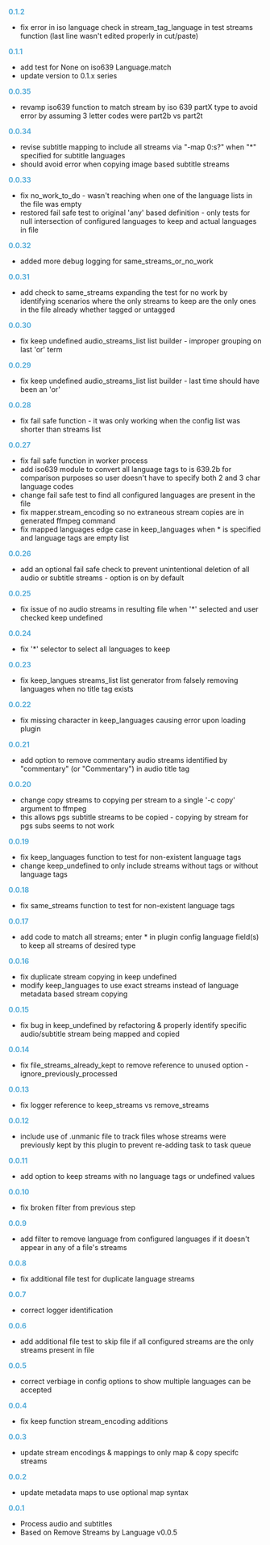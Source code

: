 
**<span style="color:#56adda">0.1.2</span>**
- fix error in iso language check in stream_tag_language in test streams function (last line wasn't edited properly in cut/paste)

**<span style="color:#56adda">0.1.1</span>**
- add test for None on iso639 Language.match
- update version to 0.1.x series

**<span style="color:#56adda">0.0.35</span>**
- revamp iso639 function to match stream by iso 639 partX type to avoid error by assuming 3 letter codes were part2b vs part2t

**<span style="color:#56adda">0.0.34</span>**
- revise subtitle mapping to include all streams via "-map 0:s?" when "*" specified for subtitle languages
- should avoid error when copying image based subtitle streams

**<span style="color:#56adda">0.0.33</span>**
- fix no_work_to_do - wasn't reaching when one of the language lists in the file was empty
- restored fail safe test to original 'any' based definition - only tests for null intersection of configured languages to keep and actual languages in file

**<span style="color:#56adda">0.0.32</span>**
- added more debug logging for same_streams_or_no_work

**<span style="color:#56adda">0.0.31</span>**
- add check to same_streams expanding the test for no work by identifying scenarios where the only streams to keep are the only ones in the file already whether tagged or untagged

**<span style="color:#56adda">0.0.30</span>**
- fix keep undefined audio_streams_list list builder - improper grouping on last 'or' term

**<span style="color:#56adda">0.0.29</span>**
- fix keep undefined audio_streams_list list builder - last time should have been an 'or'

**<span style="color:#56adda">0.0.28</span>**
- fix fail safe function - it was only working when the config list was shorter than streams list

**<span style="color:#56adda">0.0.27</span>**
- fix fail safe function in worker process
- add iso639 module to convert all language tags to is 639.2b for comparison purposes so user doesn't have to specify both 2 and 3 char language codes
- change fail safe test to find all configured languages are present in the file
- fix mapper.stream_encoding so no extraneous stream copies are in generated ffmpeg command
- fix mapped languages edge case in keep_languages when * is specified and language tags are empty list

**<span style="color:#56adda">0.0.26</span>**
- add an optional fail safe check to prevent unintentional deletion of all audio or subtitle streams - option is on by default

**<span style="color:#56adda">0.0.25</span>**
- fix issue of no audio streams in resulting file when '*' selected and user checked keep undefined

**<span style="color:#56adda">0.0.24</span>**
- fix '*' selector to select all languages to keep

**<span style="color:#56adda">0.0.23</span>**
- fix keep_langues streams_list list generator from falsely removing languages when no title tag exists

**<span style="color:#56adda">0.0.22</span>**
- fix missing character in keep_languages causing error upon loading plugin

**<span style="color:#56adda">0.0.21</span>**
- add option to remove commentary audio streams identified by "commentary" (or "Commentary") in audio title tag

**<span style="color:#56adda">0.0.20</span>**
- change copy streams to copying per stream to a single '-c copy' argument to ffmpeg
- this allows pgs subtitle streams to be copied - copying by stream for pgs subs seems to not work

**<span style="color:#56adda">0.0.19</span>**
- fix keep_languages function to test for non-existent language tags
- change keep_undefined to only include streams without tags or without language tags 

**<span style="color:#56adda">0.0.18</span>**
- fix same_streams function to test for non-existent language tags

**<span style="color:#56adda">0.0.17</span>**
- add code to match all streams; enter * in plugin config language field(s) to keep all streams of desired type

**<span style="color:#56adda">0.0.16</span>**
- fix duplicate stream copying in keep undefined
- modify keep_languages to use exact streams instead of language metadata based stream copying

**<span style="color:#56adda">0.0.15</span>**
- fix bug in keep_undefined by refactoring & properly identify specific audio/subtitle stream being mapped and copied

**<span style="color:#56adda">0.0.14</span>**
- fix file_streams_already_kept to remove reference to unused option - ignore_previously_processed

**<span style="color:#56adda">0.0.13</span>**
- fix logger reference to keep_streams vs remove_streams

**<span style="color:#56adda">0.0.12</span>**
- include use of .unmanic file to track files whose streams were previously kept by this plugin to prevent re-adding task to task queue

**<span style="color:#56adda">0.0.11</span>**
- add option to keep streams with no language tags or undefined values

**<span style="color:#56adda">0.0.10</span>**
- fix broken filter from previous step

**<span style="color:#56adda">0.0.9</span>**
- add filter to remove language from configured languages if it doesn't appear in any of a file's streams

**<span style="color:#56adda">0.0.8</span>**
- fix additional file test for duplicate language streams

**<span style="color:#56adda">0.0.7</span>**
- correct logger identification

**<span style="color:#56adda">0.0.6</span>**
- add additional file test to skip file if all configured streams are the only streams present in file

**<span style="color:#56adda">0.0.5</span>**
- correct verbiage in config options to show multiple languages can be accepted

**<span style="color:#56adda">0.0.4</span>**
- fix keep function stream_encoding additions

**<span style="color:#56adda">0.0.3</span>**
- update stream encodings & mappings to only map & copy specifc streams

**<span style="color:#56adda">0.0.2</span>**
- update metadata maps to use optional map syntax

**<span style="color:#56adda">0.0.1</span>**
- Process audio and subtitles
- Based on Remove Streams by Language v0.0.5
